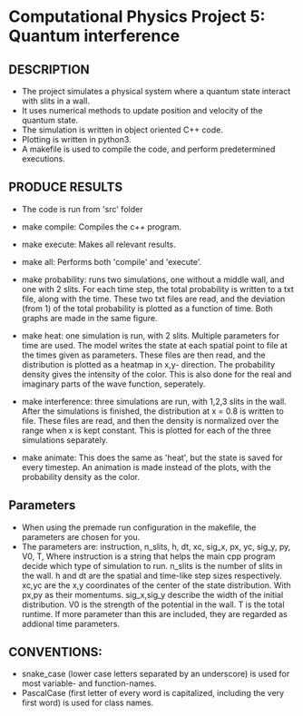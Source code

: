 # Computational Physics Project 5: Quantum interference

## DESCRIPTION
- The project simulates a physical system where a quantum state interact with slits in a wall.
- It uses numerical methods to update position and velocity of the quantum state.
- The simulation is written in object oriented C++ code.
- Plotting is written in python3.
- A makefile is used to compile the code, and perform predetermined executions.


## PRODUCE RESULTS
- The code is run from 'src' folder
- make compile: Compiles the c++ program.
- make execute: Makes all relevant results.
- make all: Performs both 'compile' and 'execute'.

- make probability: runs two simulations, one without a middle wall, and one with 2 slits. 
For each time step, the total probability is written to a txt file, along with the time.
These two txt files are read, and the deviation (from 1) of the total probability is plotted as a function of time.
Both graphs are made in the same figure.

- make heat: one simulation is run, with 2 slits. Multiple parameters for time are used.
The model writes the state at each spatial point to file at the times given as parameters. 
These files are then read, and the distribution is plotted as a heatmap in x,y- direction.
The probability density gives the intensity of the color. 
This is also done for the real and imaginary parts of the wave function, seperately.

- make interference: three simulations are run, with 1,2,3 slits in the wall. 
After the simulations is finished, the distribution at x = 0.8 is written to file.
These files are read, and then the density is normalized over the range when x is kept constant.
This is plotted for each of the three simulations separately.

- make animate: This does the same as 'heat', but the state is saved for every timestep.
An animation is made instead of the plots, with the probability density as the color.

## Parameters
- When using the premade run configuration in the makefile, the parameters are chosen for you. 
- The parameters are: instruction, n_slits, h, dt, xc, sig_x, px, yc, sig_y, py, V0, T,
Where instruction is a string that helps the main cpp program decide which type of simulation to run. 
n_slits is the number of slits in the wall. h and dt are the spatial and time-like step sizes respectively.
xc,yc are the x,y coordinates of the center of the state distribution. With px,py as their momentums.
sig_x,sig_y describe the width of the initial distribution. V0 is the strength of the potential in the wall.
T is the total runtime. If more parameter than this are included, they are regarded as addional time parameters.

## CONVENTIONS:
- snake_case (lower case letters separated by an underscore) is used for most variable- and function-names.
- PascalCase (first letter of every word is capitalized, including the very first word) is used for class names.